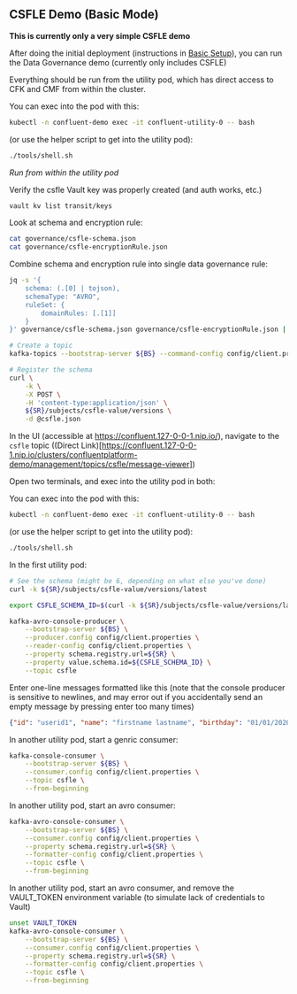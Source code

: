 ## CSFLE Demo (Basic Mode)

**This is currently only a very simple CSFLE demo**

After doing the initial deployment (instructions in [Basic Setup](./01-deploy.md)), you can run the Data Governance demo (currently only includes CSFLE)

Everything should be run from the utility pod, which has direct access to CFK and CMF from within the cluster.

You can exec into the pod with this:

```bash
kubectl -n confluent-demo exec -it confluent-utility-0 -- bash
```

(or use the helper script to get into the utility pod):

```bash
./tools/shell.sh
```

*Run from within the utility pod*

Verify the csfle Vault key was properly created (and auth works, etc.)

```bash
vault kv list transit/keys
```

Look at schema and encryption rule:

```bash
cat governance/csfle-schema.json
cat governance/csfle-encryptionRule.json
```

Combine schema and encryption rule into single data governance rule:

```bash
jq -s '{
    schema: (.[0] | tojson),
    schemaType: "AVRO",
    ruleSet: {
        domainRules: [.[1]]
    }
}' governance/csfle-schema.json governance/csfle-encryptionRule.json | tee csfle.json

# Create a topic
kafka-topics --bootstrap-server ${BS} --command-config config/client.properties --create --topic csfle --replication-factor=3

# Register the schema
curl \
    -k \
    -X POST \
    -H 'content-type:application/json' \
    ${SR}/subjects/csfle-value/versions \
    -d @csfle.json
```

In the UI (accessible at https://confluent.127-0-0-1.nip.io/), navigate to the `csfle` topic ((Direct Link)[https://confluent.127-0-0-1.nip.io/clusters/confluentplatform-demo/management/topics/csfle/message-viewer])

Open two terminals, and exec into the utility pod in both:


You can exec into the pod with this:

```bash
kubectl -n confluent-demo exec -it confluent-utility-0 -- bash
```

(or use the helper script to get into the utility pod):

```bash
./tools/shell.sh
```

In the first utility pod:

```bash
# See the schema (might be 6, depending on what else you've done)
curl -k ${SR}/subjects/csfle-value/versions/latest

export CSFLE_SCHEMA_ID=$(curl -k ${SR}/subjects/csfle-value/versions/latest | jq '.id')

kafka-avro-console-producer \
    --bootstrap-server ${BS} \
    --producer.config config/client.properties \
    --reader-config config/client.properties \
    --property schema.registry.url=${SR} \
    --property value.schema.id=${CSFLE_SCHEMA_ID} \
    --topic csfle
```

Enter one-line messages formatted like this (note that the console producer is sensitive to newlines, and may error out if you accidentally send an empty message by pressing enter too many times)
```json
{"id": "userid1", "name": "firstname lastname", "birthday": "01/01/2020"}
```

In another utility pod, start a genric consumer:

```bash
kafka-console-consumer \
    --bootstrap-server ${BS} \
    --consumer.config config/client.properties \
    --topic csfle \
    --from-beginning
```

In another utility pod, start an avro consumer:

```bash
kafka-avro-console-consumer \
    --bootstrap-server ${BS} \
    --consumer.config config/client.properties \
    --property schema.registry.url=${SR} \
    --formatter-config config/client.properties \
    --topic csfle \
    --from-beginning
```

In another utility pod, start an avro consumer, and remove the VAULT_TOKEN environment variable (to simulate lack of credentials to Vault)


```bash
unset VAULT_TOKEN
kafka-avro-console-consumer \
    --bootstrap-server ${BS} \
    --consumer.config config/client.properties \
    --property schema.registry.url=${SR} \
    --formatter-config config/client.properties \
    --topic csfle \
    --from-beginning
```